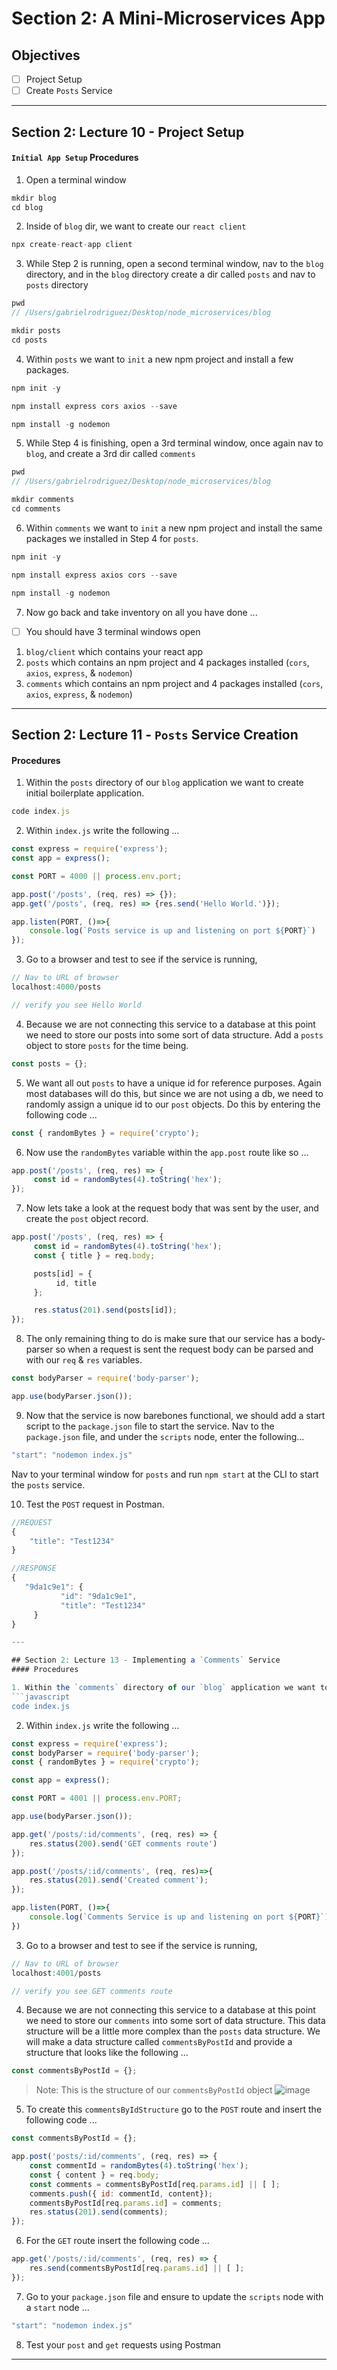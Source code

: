 # Section 2: A Mini-Microservices App

## Objectives
- [ ] Project Setup
- [ ] Create `Posts` Service
---

## Section 2: Lecture 10 - Project Setup 
#### `Initial App Setup` Procedures
1. Open a terminal window
```javascript
mkdir blog
cd blog
```

2. Inside of `blog` dir, we want to create our `react client`
```javascript 
npx create-react-app client
```

3. While Step 2 is running, open a second terminal window, nav to the `blog` directory, and in the `blog` directory create a dir called `posts` and nav to `posts` directory
```javascript 
pwd 
// /Users/gabrielrodriguez/Desktop/node_microservices/blog

mkdir posts
cd posts
```

4. Within `posts` we want to `init` a new npm project and install a few packages. 
```javascript
npm init -y
```

```javascript
npm install express cors axios --save
```

```javascript
npm install -g nodemon
```

5. While Step 4 is finishing, open a 3rd terminal window, once again nav to `blog`, and create a 3rd dir called `comments`

```javascript 
pwd
// /Users/gabrielrodriguez/Desktop/node_microservices/blog

mkdir comments
cd comments
```

6. Within `comments` we want to `init` a new npm project and install the same packages we installed in Step 4 for `posts`.

```javascript 
npm init -y
```

```javascript 
npm install express axios cors --save
```

```javascript
npm install -g nodemon
```

7. Now go back and take inventory on all you have done ... 
- [ ] You should have 3 terminal windows open
1. `blog/client` which contains your react app 
2. `posts` which contains an npm project and 4 packages installed (`cors`, `axios`, `express`, & `nodemon`)
3. `comments` which contains an npm project and 4 packages installed (`cors`, `axios`, `express`, & `nodemon`)
---

## Section 2: Lecture 11 - `Posts` Service Creation
#### Procedures 

1. Within the `posts` directory of our `blog` application we want to create initial boilerplate application. 
```javascript 
code index.js
```

2. Within `index.js` write the following ... 
```javascript
const express = require('express'); 
const app = express(); 

const PORT = 4000 || process.env.port; 

app.post('/posts', (req, res) => {}); 
app.get('/posts', (req, res) => {res.send('Hello World.')}); 

app.listen(PORT, ()=>{
    console.log(`Posts service is up and listening on port ${PORT}`)
});
```

3. Go to a browser and test to see if the service is running, 
```javascript 
// Nav to URL of browser
localhost:4000/posts

// verify you see Hello World
```

4. Because we are not connecting this service to a database at this point we need to store our posts into some sort of data structure. Add a `posts` object to store `posts` for the time being. 

```javascript 
const posts = {}; 
```

5. We want all out `posts` to have a unique id for reference purposes. Again most databases will do this, but since we are not using a db, we need to randomly assign a unique id to our `post` objects. Do this by entering the following code ... 
```javascript 
const { randomBytes } = require('crypto'); 
```

6. Now use the `randomBytes` variable within the `app.post` route like so ...
```javascript 
app.post('/posts', (req, res) => {
     const id = randomBytes(4).toString('hex'); 
}); 
```

7. Now lets take a look at the request body that was sent by the user, and create the `post` object record. 

```javascript 
app.post('/posts', (req, res) => {
     const id = randomBytes(4).toString('hex'); 
     const { title } = req.body; 

     posts[id] = {
          id, title
     }; 

     res.status(201).send(posts[id]); 
}); 
```

8. The only remaining thing to do is make sure that our service has a body-parser so when a request is sent the request body can be parsed and with our `req` & `res` variables. 

```javascript
const bodyParser = require('body-parser'); 

app.use(bodyParser.json()); 
```

9. Now that the service is now barebones functional, we should add a start script to the `package.json` file to start the service. Nav to the `package.json` file, and under the `scripts` node, enter the following...

```javascript
"start": "nodemon index.js" 
```

Nav to your terminal window for `posts` and run `npm start` at the CLI to start the `posts` service. 

10. Test the `POST` request in Postman. 

```javascript 
//REQUEST
{
    "title": "Test1234"
}

//RESPONSE
{
   "9da1c9e1": {
           "id": "9da1c9e1",
           "title": "Test1234"
     }
}

---

## Section 2: Lecture 13 - Implementing a `Comments` Service
#### Procedures 

1. Within the `comments` directory of our `blog` application we want to create initial boilerplate application. 
```javascript 
code index.js
```

2. Within `index.js` write the following ... 
```javascript
const express = require('express'); 
const bodyParser = require('body-parser'); 
const { randomBytes } = require('crypto'); 

const app = express(); 

const PORT = 4001 || process.env.PORT; 

app.use(bodyParser.json()); 

app.get('/posts/:id/comments', (req, res) => {
    res.status(200).send('GET comments route')
});

app.post('/posts/:id/comments', (req, res)=>{
    res.status(201).send('Created comment'); 
});

app.listen(PORT, ()=>{
    console.log(`Comments Service is up and listening on port ${PORT}`)
})
```

3. Go to a browser and test to see if the service is running, 
```javascript 
// Nav to URL of browser
localhost:4001/posts

// verify you see GET comments route
```

4. Because we are not connecting this service to a database at this point we need to store our `comments` into some sort of data structure.  This data structure will be a little more complex than the `posts` data structure. We will make a data structure called `commentsByPostId` and provide a structure that looks like the following ... 

```javascript 
const commentsByPostId = {}; 
```
> Note: This is the structure of our `commentsByPostId` object
![image](https://user-images.githubusercontent.com/8760590/89732101-beddf700-da09-11ea-9036-dc596e0493e2.png)

5. To create this `commentsByIdStructure` go to the `POST` route and insert the following code ... 

```javascript
const commentsByPostId = {}; 
```

```javascript 
app.post('posts/:id/comments', (req, res) => {
    const commentId = randomBytes(4).toString('hex'); 
    const { content } = req.body; 
    const comments = commentsByPostId[req.params.id] || [ ]; 
    comments.push({ id: commentId, content}); 
    commentsByPostId[req.params.id] = comments; 
    res.status(201).send(comments); 
}); 
```

6. For the `GET` route insert the following code ... 

```javascript 
app.get('/posts/:id/comments', (req, res) => {
    res.send(commentsByPostId[req.params.id] || [ ]; 
}); 
```

7. Go to your `package.json` file and ensure to update the `scripts` node with a `start` node ... 

```javascript 
"start": "nodemon index.js"
```

8. Test your `post` and `get` requests using Postman

---